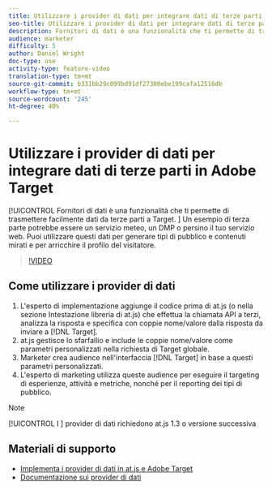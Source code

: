 ```yaml
---
title: Utilizzare i provider di dati per integrare dati di terze parti in  Adobe Target
seo-title: Utilizzare i provider di dati per integrare dati di terze parti in  Adobe Target
description: Fornitori di dati è una funzionalità che ti permette di trasmettere facilmente dati da terze parti a Target.  Un esempio di terza parte potrebbe essere un servizio meteo, un DMP o persino il tuo servizio web. Puoi utilizzare questi dati per generare tipi di pubblico e contenuti mirati e per arricchire il profilo del visitatore.
audience: marketer
difficulty: 5
author: Daniel Wright
doc-type: use
activity-type: feature-video
translation-type: tm+mt
source-git-commit: b331bb29c099bd91df27300ebe199cafa12516db
workflow-type: tm+mt
source-wordcount: '245'
ht-degree: 40%

---
```



# Utilizzare i provider di dati per integrare dati di terze parti in  Adobe Target

[!UICONTROL Fornitori di dati è una funzionalità che ti permette di trasmettere facilmente dati da terze parti a Target.  ]  Un esempio di terza parte potrebbe essere un servizio meteo, un DMP o persino il tuo servizio web. Puoi utilizzare questi dati per generare tipi di pubblico e contenuti mirati e per arricchire il profilo del visitatore.

>[!VIDEO](https://video.tv.adobe.com/v/22349/?quality=12)

## Come utilizzare i provider di dati

1. L&#39;esperto di implementazione aggiunge il codice prima di at.js (o nella sezione Intestazione libreria di at.js) che effettua la chiamata API a terzi, analizza la risposta e specifica con coppie nome/valore dalla risposta da inviare a [!DNL Target].
1. at.js gestisce lo sfarfallio e include le coppie nome/valore come parametri personalizzati nella richiesta di Target globale.
1. Marketer crea audience nell&#39;interfaccia [!DNL Target] in base a questi parametri personalizzati.
1. L&#39;esperto di marketing utilizza queste audience per eseguire il targeting di esperienze, attività e metriche, nonché per il reporting dei tipi di pubblico.

>[!NOTE]
>
>[!UICONTROL I ] provider di dati richiedono at.js 1.3 o versione successiva

## Materiali di supporto

* [Implementa i provider di dati in at.js e  Adobe Target](implement-data-providers-to-integrate-third-party-data.md)
* [Documentazione sui provider di dati](https://docs.adobe.com/content/help/en/target/using/implement-target/client-side/functions-overview/targetgobalsettings.html#data-providers)